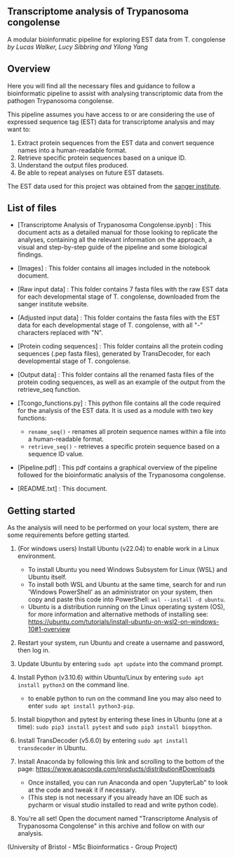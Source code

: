 Transcriptome analysis of Trypanosoma congolense  
------------------------------------
A modular bioinformatic pipeline for exploring EST data from T. congolense  
*by Lucas Walker, Lucy Sibbring and Yilong Yang*

## Overview 

Here you will find all the necessary files and guidance to follow a bioinformatic pipeline to assist with analysing transcriptomic data from the pathogen Trypanosoma congolense.

This pipeline assumes you have access to or are considering the use of expressed sequence tag (EST) data for transcriptome analysis and may want to:
1. Extract protein sequences from the EST data and convert sequence names into a human-readable format.
2. Retrieve specific protein sequences based on a unique ID.
3. Understand the output files produced.
4. Be able to repeat analyses on future EST datasets.

The EST data used for this project was obtained from the [sanger institute](https://www.sanger.ac.uk/resources/downloads/protozoa/trypanosoma-congolense.html).

## List of files 

- [Transcriptome Analysis of Trypanosoma Congolense.ipynb] : This document acts as a detailed manual for those looking to replicate the analyses, 
containing all the relevant information on the approach, a visual and step-by-step guide of the pipeline and some biological findings.

- [Images] : This folder contains all images included in the notebook document.

- [Raw input data] : This folder contains 7 fasta files with the raw EST data for each developmental stage of T. congolense, downloaded from the sanger institute website.

- [Adjusted input data] : This folder contains the fasta files with the EST data for each developmental stage of T. congolense, with all "-" characters replaced with "N".

- [Protein coding sequences] : This folder contains all the protein coding sequences (.pep fasta files), generated by TransDecoder, for each developmental stage of T. congolense.

- [Output data] : This folder contains all the renamed fasta files of the protein coding sequences, as well as an example of the output from the retrieve_seq function.

- [Tcongo_functions.py] : This python file contains all the code required for the analysis of the EST data. It is used as a module with two key functions:
    - `rename_seq()` - renames all protein sequence names within a file into a human-readable format. 
    - `retrieve_seq()` - retrieves a specific protein sequence based on a sequence ID value.
  
- [Pipeline.pdf] : This pdf contains a graphical overview of the pipeline followed for the bioinformatic analysis of the Trypanosoma congolense.

- [README.txt] : This document.

## Getting started

As the analysis will need to be performed on your local system, there are some requirements before getting started.

1. (For windows users) Install Ubuntu (v22.04) to enable work in a Linux environment.
	- To install Ubuntu you need Windows Subsystem for Linux (WSL) and Ubuntu itself.
	- To install both WSL and Ubuntu at the same time, search for and run 'Windows PowerShell' as an administrator on your system, 
          then copy and paste this code into PowerShell: `wsl --install -d ubuntu`.
	- Ubuntu is a distribution running on the Linux operating system (OS), 
          for more information and alternative methods of installing see: https://ubuntu.com/tutorials/install-ubuntu-on-wsl2-on-windows-10#1-overview

2. Restart your system, run Ubuntu and create a username and password, then log in.

3. Update Ubuntu by entering `sudo apt update` into the command prompt.

4. Install Python (v3.10.6) within Ubuntu/Linux by entering `sudo apt install python3` on the command line.
	- to enable python to run on the command line you may also need to enter `sudo apt install python3-pip`.

5. Install biopython and pytest by entering these lines in Ubuntu (one at a time): `sudo pip3 install pytest` and `sudo pip3 install biopython`.

6. Install TransDecoder (v5.6.0) by entering `sudo apt install transdecoder` in Ubuntu.

7. Install Anaconda by following this link and scrolling to the bottom of the page: https://www.anaconda.com/products/distribution#Downloads
	- Once installed, you can run Anaconda and open "JupyterLab" to look at the code and tweak it if necessary.
	- (This step is not necessary if you already have an IDE such as pycharm or visual studio installed to read and write python code).

8. You're all set! Open the document named "Transcriptome Analysis of Trypanosoma Congolense" in this archive and follow on with our analysis.

(University of Bristol - MSc Bioinformatics - Group Project)
